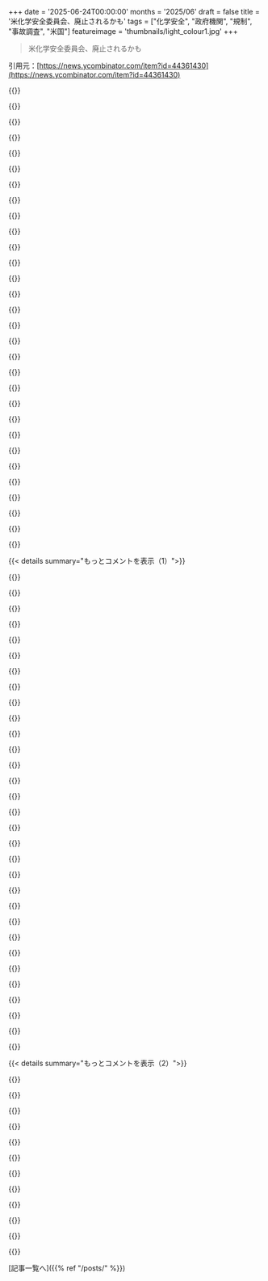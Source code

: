 +++
date = '2025-06-24T00:00:00'
months = '2025/06'
draft = false
title = '米化学安全委員会、廃止されるかも'
tags = ["化学安全", "政府機関", "規制", "事故調査", "米国"]
featureimage = 'thumbnails/light_colour1.jpg'
+++

> 米化学安全委員会、廃止されるかも

引用元：[https://news.ycombinator.com/item?id=44361430](https://news.ycombinator.com/item?id=44361430)




{{<matomeQuote body="今の政権はまるで昔の1950年代みたい。企業がまた人より利益を優先できるようになるんだ。川や森に何でも捨てて、空き地にポイ捨てして、マスクもいらないってさ。みんな癌になって、何か吹っ飛ばして、酸で火傷でもすればいい。スーパーファンドサイト？最近いつあったっけ。もっともっと必要だ！昔みたいに子供が鉛塗料食べて、ドライブ中に化学工場や製紙工場からの臭いが車に入ってきても文句言わないようにしようぜ！って皮肉な話。" userName="drjolly" createdAt="2025/06/24 01:15:10" color="#45d325">}}




{{<matomeQuote body="前に別の場所で書いたけど、CSBは強制力のある機関じゃないんだ。責任を決めたり、罰金科したり、起訴したり、規制を作ったりしないんだよ。" userName="nerdsniper" createdAt="2025/06/24 01:37:13" color="">}}




{{<matomeQuote body="CSBの調査は、事故があったときに企業が自分たちの責任を逃れるために出すPRに対抗する、客観的な真実の情報源なんだ。CSBがなくなると、企業は”自己規制”とか言ってデタラメな情報を垂れ流し放題になるよ。" userName="rectang" createdAt="2025/06/24 01:47:44" color="">}}




{{<matomeQuote body="＞客観的な真実の情報源<br>それは客観的じゃなくて、ただ企業と違う考え方や目的を持った「別の情報源」だよ。" userName="monkeyelite" createdAt="2025/06/24 02:02:11" color="">}}




{{<matomeQuote body="細かいニュアンスを付け加えるのが必ずしも良いわけじゃないんだ。この場合のニュアンスは議論を前に進めないし、水を差すだけだよ。”客観的な真実”なんて存在しないって言えるけど、ここでは企業みたいに明らかに偏ってる情報源と違って、偏りのない情報源って意味で使ってるんだ。CSBを”代替的な情報源”って言うと、企業の出した情報も同じレベルに見えちゃうだろ。無駄なニュアンス付けはするなよ。" userName="kurikuri" createdAt="2025/06/24 02:25:29" color="#ff5c5c">}}




{{<matomeQuote body="＞明らかに偏りのない情報源<br>俺は偏りのない情報源なんて信じないね。複数の視点があってこそ真実が見えてくるんだ。＞企業も別の情報源だと（おそらく意図せず）主張している<br>そうだよ。企業が偏ってて政府は偏ってないなんて二項対立は信じない。＞無駄なニュアンス付けはするな<br>”客観的な真実”なんて言葉は、まるで”絶対に良い”って言うみたいだ。このスレッドの議論レベルは、科学＝良い、科学の名前がついた機関＝良い、機関への批判＝悪い、って単純すぎ。CSBのコストやメリットは何？他の機関との重複があるのか、どの程度なのか知りたいね。" userName="monkeyelite" createdAt="2025/06/24 02:29:23" color="#785bff">}}




{{<matomeQuote body="まあ技術的にはそうだけど、企業が自分勝手に出すPRがどれだけ悪意のあるデタラメで、現実と違うかを軽視してるね。企業なんて金儲けの塊で、自分たちの利益に都合の悪いことは何があっても認めないんだから。" userName="rectang" createdAt="2025/06/24 02:09:24" color="">}}




{{<matomeQuote body="＞1950年代の考え方<br>結果は似てるかもしれないけど、当時の考え方とか言い方は今と違うと思う。昔はどんなひどい決定も建前で飾ってたけど、今はもうそういう立派な目的があるっていうrhetoricすら使わないんだ。" userName="heavyset_go" createdAt="2025/06/24 01:48:57" color="">}}




{{<matomeQuote body="アメリカは中国がmanufacturingでどうやってトップに立ったか見てて、またmanufacturing大国に戻りたいんだろ。その時代を生きた人で、後悔してないって人はたくさんいるよ。" userName="userbinator" createdAt="2025/06/24 01:30:40" color="">}}




{{<matomeQuote body="＞自分たちの狭い利益に断固として抵抗する<br>自分の利益に意図的に反する行動をとるグループなんて、俺は知らないな。" userName="monkeyelite" createdAt="2025/06/24 02:23:55" color="">}}




{{<matomeQuote body="客観性を否定するのは危険だね。真実がなくなって、意見が全部同じ価値になっちゃうリスクがあるよ。独立メディアを否定するクレムリンのプロパガンダみたいだね。どんなものもプロパガンダだって言われたら、州のテレビだけ見てればいいかってなっちゃう。客観性を否定するのは同じ方向に行ってるみたいだよ。" userName="ordu" createdAt="2025/06/24 02:40:35" color="">}}




{{<matomeQuote body="私たちはポスト真実の世界に生きてる、特にUSはポスト真実の国だね。<br>https://en.wikipedia.org/wiki/Post-truth_politics<br>https://www.cambridge.org/core/books/informed-societies/post...<br>https://www.math.columbia.edu/~woit/wordpress/?p=14214" userName="esseph" createdAt="2025/06/24 02:48:48" color="">}}




{{<matomeQuote body="＞ ええ、公平な情報源は信じません。複数の視点が真実の一面を明らかにすると思ってます。<br>それはただの形而上学だよ。僕も好きだけど、実際的じゃないね。考え方を訓練するにはいいけど、具体的な話には役立たない。CSBのYouTubeチャンネルに偏った報告例を見つけられる？ もしなきゃ、形而上学が無駄だってことだ。全部偏ってるって言うだけで、偏りを示せないなら空虚な言葉だよ。" userName="ordu" createdAt="2025/06/24 02:48:03" color="">}}




{{<matomeQuote body="それは親コメントの意見と必ずしも矛盾しないと思うよ。CSBは化学事故の調査をしてるみたいで、NTSBが航空事故を調べるのに似てるね。NTSBはすごい組織で、空の安全に不可欠な仕事をしてきたと思うんだ（’航空規制は血で書かれている’って言うし）。だからCSBをなくすなんて、とてつもなく馬鹿げてるし、企業が化学安全に不注意になる可能性があるよ。" userName="hn_throwaway_99" createdAt="2025/06/24 01:51:40" color="#785bff">}}




{{<matomeQuote body="ああ、それは全部、今の情報環境をうまくやれないバカな人たちのことか、他人の情報処理能力の低さにつけこむ人たちの話だね。だからって、賢い人たちが真実とか虚偽の概念を捨てるべきじゃないよ。" userName="ordu" createdAt="2025/06/24 03:16:02" color="">}}




{{<matomeQuote body="＞ それはただの形而上学だ<br>いや、それは組織やメディアの基本的な理解だよ。<br>＞ CSBのYouTubeチャンネルに偏った報告例を見つけられる？<br>ええ？ 君は見つけられないの？ このスレッドの一番上の動画“safety pays off”は、彼らの成功だけを強調して失敗やコストには触れてない。そう、あの動画は彼らの組織を一番よく見せるように作られてるんだ。" userName="monkeyelite" createdAt="2025/06/24 05:09:29" color="#ff33a1">}}




{{<matomeQuote body="原則は利益率が下がってること、競争国が台頭してること、そしてヘゲモニーを維持するためにGDP成長率を大きく上げることを期待して民間部門を解放したいんだ。これはうまくいかないだろうね。彼らはクソ馬鹿だし、これから人々の健康や土地・水の生産性を損なうだろう。でも、そこには論理があるんだ。" userName="tehjoker" createdAt="2025/06/24 02:11:25" color="#45d325">}}




{{<matomeQuote body="利他主義はすごく現実的で、それに基づいた行動の例もたくさんあるよ。それに、利他主義は文化的にそう信じ込まされてるから人がすることだけじゃない。多くの種で利他的行動が見られるし、複雑な概念をおとぎ話みたいに次世代に伝えられない種でもだよ。経済学はエージェントを完全な利己的合理主義者としてモデル化する傾向があるけど、それが社会が完全に利己的な企業を許容する理由の一つかもしれないね。他のコメントで全てが偏ってるって主張してたよね？ 経済学が君を利己主義に偏らせたとは思わない？" userName="ordu" createdAt="2025/06/24 02:56:33" color="#ff5733">}}




{{<matomeQuote body="＞ 経済学が君を利己主義に偏らせたとは思わない？<br>ええ、そう思う。経済学者や評論家は、目に見えない報酬やインセンティブを認識しないことが多いね。<br>＞ 利他主義はすごく現実的で、それに基づいた行動の例もたくさんあるよ。<br>2次的な推論をしてごらん。誰も誰かのために何もしたことがないなんて言ってないよ。組織は一般的に、自分の利益にならない行動や情報は支持しない、って言ったんだ。" userName="monkeyelite" createdAt="2025/06/24 05:04:15" color="#785bff">}}




{{<matomeQuote body="正直、今まで彼らのことは聞いたことなかったな。業界はMSDS（物質安全データシート）で動いてるけど、これは民間で作られてるんだ。だけど、少なくとも化学物質の危険性はすごく標準化されてる。硝酸アンモニウムの性質とかは、どこから来てもあまり変わらない。誰も自分のMSDSを作る必要はないんだ。安全はOSHAによって運用上規制されてて、MSDSなどに基づいてる。CSBがどこにフィットするのかはあまり明確じゃないね。化学には驚くほど新しいことはないし、OSHAは積極的だよ。安全プロトコルはすごくストレートで厳格だし、化学災害に新しいことはあまりない。化学災害はほとんどいつも、他の規制組織がカバーしてる単純な理由で起こるんだ。" userName="jandrewrogers" createdAt="2025/06/24 03:51:16" color="#785bff">}}




{{<matomeQuote body="これって1950年代の考え方って言うけど、ホントは1970年代のFriedman doctrine（株主第一）からきてるんだよね。1950年代の企業は消費者や従業員、地域社会にも責任があるって考えてたんだよ。Harvard Business Reviewとか判例でもそう。この歴史を知らないから、今の社会問題の解決策が見えにくくなってるんだ。株主優先じゃなかった時代の方が経済成長も良かったんだぜ。<br>https://en.wikipedia.org/wiki/Friedman_doctrine<br>https://www2.law.temple.edu/10q/purpose-corporation-brief-hi...<br>https://beatricecherrier.wordpress.com/2025/06/18/beyond-pro...<br>https://en.wikipedia.org/wiki/The_Rise_and_Fall_of_American_..." userName="throw0101c" createdAt="2025/06/24 12:59:09" color="#785bff">}}




{{<matomeQuote body="その事実で何を知ってもらいたいわけ？ CSBの勧告って政策になるの？ 実施されるの？ 実施されたら安全は増すの？" userName="smadge" createdAt="2025/06/24 01:45:01" color="">}}




{{<matomeQuote body="動画はCSBの成功だけを見せてて失敗やコストを隠してる、あれはCSBをよく見せるためのバイアスだ、って言うけど、うん、それは合ってる、バイアスだよ。でも、そのバイアスはCSBの調査や勧告の客観性とは関係ないよ。あんたが文句言ってた客観性とは別の話だ。" userName="ordu" createdAt="2025/06/24 13:47:18" color="">}}




{{<matomeQuote body="人間って真実と嘘を見分ける能力はないんだ。昔はマスコミとか権威に頼ってたけど、今はネットやLLMで嘘だらけ。みんな溺れてるみたい。だから判断を避けて、政党みたいな「権威」に頼る。これが「ポスト真実世界」ってやつ？でも、自分で努力すれば真実を見つけられるし、全てを知ってる必要もない。分からないことは決めつけないのがいい。私は真実があるって信じてるし、努力すればたどり着けるって知ってるから、学習性無力感はないよ。だから君の皮肉は的外れだね。URL見てみて。<br>https://en.wikipedia.org/wiki/Learned_helplessness" userName="ordu" createdAt="2025/06/24 20:05:37" color="">}}




{{<matomeQuote body="他の機関との重複だって？じゃあ一つの機関だけが同じことについて話せばいいとでも？「複数の視点が真実の一面を明らかにする」っていう君の原則と真逆じゃないか。実際、政府機関は重複する分野で意見が対立することもあるし、それを議論して解決してから勧告とか行動を決めるんだよ。" userName="nsriv" createdAt="2025/06/24 04:23:39" color="#ff33a1">}}




{{<matomeQuote body="君は真実を確認するのに複数の情報源を信じるんでしょ。だったら、なんでその情報源の一つであるCSBに反対するんだよ？なんで（事実上）利益のために人を騙す明確な動機がある企業っていう、たった一つの情報源だけを信頼すべきだって言ってることになるんだ？" userName="fireflash38" createdAt="2025/06/24 11:24:41" color="#785bff">}}




{{<matomeQuote body="＞そう、私は偏りのない情報源は信じてない。複数の視点が真実の一側面を明らかにすると信じてるんだ。<br>君は先行する考え（プライア）を信じる？それともそれぞれの視点を額面通りに評価するの？<br>＞その通り。そして、偏りのある企業対偏りのない政府っていう君の二分法は買わないね。<br>それはここでの二分法じゃない。<br>これは偏りのある企業のために行動する、偏りのある政府の話だ。<br>＞“客観的な真実”って言葉がさっき出てきたけど、まるで“絶対的な善”って言うのと同じだな。<br>このスレッドの議論レベルは、科学＝良い、名前に科学が入ってる機関＝科学、機関への批判＝悪いって感じ。<br>君個人の議論への貢献は“両論併記”だけだ。<br>＞この組織にはどんなコストとメリットがあるの？<br>いくつかのサブスレッドでは、他の機関の責任範囲と重複する可能性があるって言われてたね。<br>それがどの程度本当か知るのは面白いだろうね。<br>悪名高い悪意のある人物たちに、意図的に善意の解釈を与えてるみたいだね。<br>これは良くても信じられないほどナイーブか、最悪の場合、偏りのあるシリオニングだよ。" userName="intermerda" createdAt="2025/06/24 03:00:00" color="">}}




{{<matomeQuote body="彼らのYouTubeにある信じられないような安全調査ビデオをぜひ見てみるべきだよ。<br>彼らがどれだけ組織化されてて効率的なのかは分からないけど、この役割は明らかに誰かが担う必要がある。<br>そして納税者として、彼らが教育的で分かりやすい方法でやってくれてることに感謝してるよ。" userName="vpribish" createdAt="2025/06/24 00:56:15" color="#ff5c5c">}}




{{<matomeQuote body="＞彼らがどれだけ組織化されてて効率的なのかは分からない<br>彼らは従業員50人で年間予算1440万ドルだよ。<br>ここでのコストパフォーマンスはすごくいいんだ。" userName="Hawxy" createdAt="2025/06/24 01:33:56" color="#38d3d3">}}




{{<matomeQuote body="そんな取るに足らない金額なのに、これは反技術・反科学的な考えが働いてるに違いないね。<br>この政権は何をしようとしてるんだ？<br>アメリカを第三世界や暗黒時代に戻そうとしてるのか？<br>狂気だよ。" userName="hilbert42" createdAt="2025/06/24 09:21:07" color="#ff33a1">}}




{{< details summary="もっとコメントを表示（1）">}}

{{<matomeQuote body="まあ、そうだね、だいたい。<br>権威主義的な国家によく見られるパターンだ。<br>実際の事実はしばしば権威と対立するから、実際の事実を排除しなきゃならないんだ。<br>これは見方によってはむしろ良い兆候だね。<br>だって、事実って国を運営する上で重要だってことが分かってるから、そういう国は比較的早く崩壊する傾向があるんだ。<br>ソ連の偽装された食料供給を見てみろよ。<br>比較的早くって言っても、10年かかることもあるけどね。" userName="immibis" createdAt="2025/06/24 09:46:14" color="">}}




{{<matomeQuote body="“権威主義国家は早く崩壊する”って言うけど、中国は例外だよ。<br>ソ連で成功した後に西側諸国が頼りにしてたのは、中国もそうなるだろうってことだったんだ。<br>でも、彼らが思ってたようには全くならなかったね。" userName="FirmwareBurner" createdAt="2025/06/24 09:48:03" color="">}}




{{<matomeQuote body="じゃあ、何がアメリカ国民に、嘘つきで声の大きい詐欺師じゃなくて、工学の学位を持った賢い人たちを権力に選ばせないようにしてるんだ？<br>たぶん、現代のアメリカの主流文化が、システムをゲームして他人をだまして一攫千金した“ずる賢い”詐欺師を崇拝してるからだよ。<br>正直な方法で時間をかけて一生懸命働いて豊かになったオタクとは対照的にね。<br>民主主義社会はそれにふさわしいリーダーを得るんだ。<br>国民自身を映す鏡だからね。" userName="FirmwareBurner" createdAt="2025/06/24 10:47:34" color="">}}




{{<matomeQuote body="＞じゃあ、何がアメリカ国民に、嘘つきで声の大きい詐欺師じゃなくて、工学の学位を持った賢い人たちを権力に選ばせないようにしてるんだ？<br>人々が投票すること自体が問題なんだ。<br>選挙に出るのはリスキーな事業だよ。<br>実際に選挙に出るために仕事を休まなきゃいけないし、当選しない可能性も高い。<br>さらに、議席を失ったりしたら失業するんだ。<br>何年も現場を離れていた人を誰が雇うんだ？<br>弁護士はおそらく簡単に出入りできる分野だろうから、だから政治家になる弁護士が多いんだ。<br>その分野の実践はあまり早く変わらないから、いつでも事務所に戻れる。<br>同様に、“ビジネスマン”なら、自分で自分のビジネスから休みを取れる（誰か他の人に経営やCEOを任せる）んだ。<br>ボスだからね。<br>一方、工学や技術分野では、基本的にそのキャリアを終わらせる必要がある。<br>あるいは、日々の参加をやめて、より一般的な“マネジメント”の役割に移るかだ。<br>そうすれば、どれだけ票が入るかによって政治に出入りする必要がある場合に、会社間を簡単に移動できる。<br>一方、中国共産党では、（私の理解では）基本的に“マネジメントトラック”に入り、党内の様々な職に任命されるんだ。<br>党の指導チェーンを上がっていくにつれて、キャリアを“辞める”ことは決してない。" userName="throw0101c" createdAt="2025/06/24 12:45:57" color="">}}




{{<matomeQuote body="金を節約するために危ない近道してるって、彼らを非難するような団体に、なんで資金を出したいと思う？って話だよな。" userName="Rebelgecko" createdAt="2025/06/24 01:52:05" color="#ff5733">}}




{{<matomeQuote body="＞弁護士が政治家に簡単になれるのは米国だけ。他の国ではそんなことない。<br>どうも汚職があって、弁護士と政治家がベタベタして、お互い助け合ってるように見えるんだよな。そうじゃなきゃ、なんで米国だけ他の国よりずっと政治家に弁護士が多いんだ？<br>普通の人は弁護士嫌いだし、好きで投票するわけじゃないけど、政党が出してくる候補がほとんど弁護士なら選択肢がない。他の国みたいに選択肢があれば、弁護士はそんなに選ばれないんだろ。" userName="Jensson" createdAt="2025/06/24 12:51:23" color="">}}




{{<matomeQuote body="米国市民として、ウチの政府システムって正直言ってあんまり民主的じゃないと思うんだよね。有権者が政策に影響しすぎるのを防ぐためのツマミがいっぱいありすぎる。<br>選挙人団のせいで、国民投票で負けた奴が大統領になったこともあるし、上院は全然代表してない。ワイオミング（人口58.7万人）とカリフォルニア（人口3943.1万人）が同じ票数とかおかしいだろ。<br>下院はゲリマンダーでめちゃくちゃだし、二大政党制は候補者や政策をすごくコントロールしてるし、献金制度のせいで両党とも献金者に媚びてる。" userName="techdmn" createdAt="2025/06/24 12:20:40" color="">}}




{{<matomeQuote body="それってFDAのやり方と同じじゃん。じゃあ、FDAも閉鎖すべきなの？" userName="almosthere" createdAt="2025/06/24 02:12:58" color="">}}




{{<matomeQuote body="＞米国の政府システムはアバウトな民主主義だって？<br>これ見てみろよ。<br>https://en.wikipedia.org/wiki/The_Economist_Democracy_Index" userName="throw0101c" createdAt="2025/06/24 13:13:33" color="#785bff">}}




{{<matomeQuote body="＞弁護士が政治家に簡単になれるのは米国だけ、他の国ではそうじゃないって意見について。<br>ちょっと違うデータもあるよ。<br>「何を勉強すべきか、って質問にはハッキリした答えがある。議員のほぼ3分の1が学部か大学院で法律の学位を持ってる。非科学系の科目、例えばビジネス、人文科学、政治学なんかも目立つけど、医学や健康科学の資格を持ってる議員はたったの5%（委員長のウルズラ・フォン・デア・ライエンは数少ない例外で、医師の訓練を受けて公共衛生の修士号を持ってる）。」<br>https://www.politico.eu/article/what-to-study-to-join-the-eu...<br>これ、世界の他の地域や国、文化でどう違うか、グローバルな調査があると面白いね。" userName="throw0101c" createdAt="2025/06/24 13:09:29" color="#38d3d3">}}




{{<matomeQuote body="正直な質問なんだけど、「The Economist Group」が出してる民主主義指数なんて信じていいわけ？ あの会社、アニェッリ家とかロスチャイルドとかキャドバリーとかシュローダーとか、労働組合潰しとか、反労働、反民主的なことしてきた連中がオーナーなんだぜ？" userName="FirmwareBurner" createdAt="2025/06/24 13:37:47" color="">}}




{{<matomeQuote body="＞委員長のウルズラ・フォン・デア・ライエンは数少ない例外で、医師の訓練を受けて公共衛生の修士号を持ってる。<br>あれを例に出すとか最悪だよ。ウルズラはEUの有力政治家の家系で、子供の頃から高い地位に就くように育てられたんだから。あの人が何を勉強したかなんて関係ない。EU版CCPのロイヤルファミリーみたいなもんだろ。あの女は生まれてこのかた一日もまともに働いたことない。ずーっとキャリア政治家で、ロビイストと活動家の手先やってるだけだろ。" userName="FirmwareBurner" createdAt="2025/06/24 13:16:59" color="">}}




{{<matomeQuote body="彼ら自身が出した広告動画もあるよ。<br>https://youtu.be/2z7h5BOZ2Hk?si=n539-vOz-NhtDncT<br>結構いい価値を提供してると思う。" userName="andrewflnr" createdAt="2025/06/24 01:48:50" color="#ff5c5c">}}




{{<matomeQuote body="＞民主主義社会はその国民を映す鏡だから、リーダーも当然って？<br>資本主義に汚染されてるのを民主主義が悪いみたいに言うなよ。米国みたいに資本主義にひどく侵されてない民主主義の例なんてたくさんあるだろ。" userName="diggan" createdAt="2025/06/24 11:25:16" color="">}}




{{<matomeQuote body="今まさにFDAを閉めようとしてるみたいだよ？だから記事の話もそうなんじゃない？" userName="immibis" createdAt="2025/06/24 09:47:20" color="">}}




{{<matomeQuote body="信頼する必要はないし、そうすべきじゃない—さらなる証拠なしにはね。それでも、あのグループは努力したし、かなりの作業を費やして準備したみたいだよ—分析が毎年行われてて、時間の経過による傾向を示してる、とかね。数字がこうして表に出てるから、他の研究者によって検証できるんだ。この分析は今まで見たことなかったけど、すごく面白かったよ（figuresを研究するのにすごく時間を費やしたんだ）。" userName="hilbert42" createdAt="2025/06/24 17:06:00" color="">}}




{{<matomeQuote body="CSBから直接の情報だよ：<br>”大統領予算案ではCSBの2026年度予算を0ドルにすることを提案してる。CSBは2025年度中に閉鎖を開始する見込みだって。<br>閉鎖にかかる費用をカバーするために、CSBの緊急資金844,145ドルが充てられるらしい。正確な閉鎖費用はOMBと議会との協議で決まるってさ。”<br>情報源：https://www.csb.gov/assets/1/6/csb_cj_2026.pdf" userName="q3k" createdAt="2025/06/24 00:46:15" color="#ff5c5c">}}




{{<matomeQuote body="”大統領予算案ではCSBの2026年度予算を0ドルにすることを提案してる”<br>これって、CFPB（消費者金融保護局）でも同じ手をやろうとして、議会の専門官に止められたらしいよ。<br>https://themortgagepoint.com/2025/06/23/senate-parliamentari..." userName="andrekandre" createdAt="2025/06/24 01:15:51" color="#ff5733">}}




{{<matomeQuote body="EPAとかOSHAがもう同じ仕事をしてるって主張があるけど、それって本当にそうなの？" userName="hecanjog" createdAt="2025/06/24 00:58:34" color="">}}




{{<matomeQuote body="実際には全然違う役割だよ。<br>CSBは基本的に、大規模な化学事故についてNTSBの航空事故調査みたいなことをしてるんだ。<br>決定的に違うのは、EPAやOSHAみたいに罰金を科したり事前に動いたりしないってこと。<br>中立的な調査機関なんだ。" userName="Retric" createdAt="2025/06/24 01:18:29" color="#785bff">}}




{{<matomeQuote body="違うよ。<br>”CSBは産業化学事故を調査する—非難するためじゃなくて、なぜそれが起こったのか、どうすれば防げるのかを見つけ出すためにね。こういう根本原因分析に純粋に焦点を当てて、安全改善だけを目的とした連邦機関は他にはないんだ。<br>OSHAやEPAはルールを執行するけど、CSBみたいな深い、システムベースの調査を専門にはしてないんだよ。”" userName="photochemsyn" createdAt="2025/06/24 01:19:09" color="#45d325">}}




{{<matomeQuote body="https://en.wikipedia.org/wiki/U.S._Chemical_Safety_Board<br>”上院の立法履歴によると：”新しい化学安全委員会の主要な役割は、事故を調査して、その出来事につながった状況や環境を特定し、原因を見つけ出して、同様の出来事が防止できるようにすることである。”議会はCSBに独自の法的使命を与え、他のいかなる機関や行政府の役人も委員会の活動を指示できないと法律で定めている。”" userName="ZYbCRq22HbJ2y7" createdAt="2025/06/24 01:17:04" color="#ff5733">}}




{{<matomeQuote body="CSBのYouTubeチャンネルは、マジで興味深いし、恐ろしいし、時々退屈でもあるよ：https://youtube.com/@uscsb" userName="z991" createdAt="2025/06/24 00:22:58" color="">}}




{{<matomeQuote body="絶対見るべき！技術者じゃなくてもね。最高品質のプロダクションで、綺麗なくらいだよ。<br>政府の多くの部分が無駄だと思うけど、CSBは信じられないくらい素晴らしい仕事をしてる。<br>最も賢い化学エンジニアたちがキャリアの後半でここで働いたりするんだ。<br>知識を持ってる人たちの平均年齢が高いから、閉鎖したら簡単に再開できる機関じゃないよ。<br>若いエンジニアは良い調査員にはなれない—誰も知らない場所に行って、すべての手がかりを正しく組み合わせるには、業界に対する超鋭い感覚が必要なんだ。<br>CSBは非常に中立的だけど、信じられないほど詳細な報告書を作成する。<br>CSBは執行機関じゃないってことに注意してね—過失を認めたり、罰金を科したり、告発したり、規制を書いたりしないんだ。<br>彼らがやるのは、主要な産業災害がなぜ起こったのかを解明し、他の企業にそれを伝えて、望むなら二度と同じことが起こらないようにするノウハウを提供することだけなんだ。<br>CSBの報告書は、非常に多くの企業や工場の運営にとって計り知れない価値があるんだ。<br>1年前に投稿された350万回再生の動画の上位コメントの一部を引用するね：<br>”政府機関が俺のお気に入りのYouTube動画を作ってるなんて信じられないよ。もう何年も見てる。”<br>”ついに税金の良い使い道を見つけた。”<br>”私は石油化学業界で働いてて、ブタジエンにかなり似た重合可能な物質を扱ってるから、調査結果は身に染みるよ。明日、工場管理職の同僚みんなとこの動画を共有するつもり、きっと感謝すると思う。”<br>”素晴らしいサービスだ、ありがとう。ユコンの銅山で働いてた時、安全説明を担当するたびにいつもあなたの動画を再生してたんだけど、いつだって大好評だったよ。あなたの動画は命を救ってる。”<br>”USCSBは私が通知をオンにしてる唯一の米国政府機関だよ。皆さん、この25年間素晴らしい仕事をしてきたね。”<br>”CSBの25周年おめでとう！25年間もの安全教育と調査における卓越性、すごいよ。CSBが制作した素晴らしい動画のおかげで、産業プロセスや業界で採用されている（時々成功しないけど）安全対策について本当に多くを学んだよ。CSB、あなたの hard work に感謝します！”<br>”ここは間違いなくYouTubeで最もポジティブなコメント欄だよ。私を含め、皆がこのチャンネルを愛してるみたいだね。本当にたくさん学んだよ。”<br>”CSB、あなたの全ての活動に感謝します。生産施設のエンジニアとして、そして新しい supervisors として、私は危険を operator に教えるために常にあなたの動画を使ってるよ。あなたの仕事のおかげで、至る所で命を改善し、救っているんだ。どうか、これからも続けてください。”<br>”USCSBが提供するこれらの産業災害への分析と insight が大好きだよ。これらのミニドキュメンタリーを依頼し続けられるように、資金が十分に確保されることを願ってる。”" userName="nerdsniper" createdAt="2025/06/24 00:59:12" color="#ff5c5c">}}




{{<matomeQuote body="政府にはめちゃくちゃ無駄が多いと思うけど、CSBはすごい仕事をしてるよ。政府の支出やプログラムには、逆Gell-Mann Amnesiaみたいなことが起きてる気がするね。その分野に近い人は、自分の専門分野の政府支出は必要だと思うし、君が言うように“すごい”とさえ感じる。でも、専門じゃない分野の支出となると、急に“無駄”だって思うんだ。" userName="supplied_demand" createdAt="2025/06/24 01:26:37" color="">}}




{{<matomeQuote body="つうか、俺も今公立大学で働いてて、自分が直接関わってるプロジェクトでも無駄がマジで目につくわ。" userName="nerdsniper" createdAt="2025/06/24 01:40:34" color="">}}




{{<matomeQuote body="これって“政府の問題”って言われがちだけど、民間企業だってこういう問題から逃れられないよ。大きすぎて直接の責任追及が難しくて、個人的に関係ないお金を使ってる組織だと、自然とこうなっちゃうみたいなもんだね。" userName="pstuart" createdAt="2025/06/24 01:55:17" color="">}}




{{<matomeQuote body="規制されてない自由市場が、結局自己調整しないってリアルな証拠に、もうすぐ向き合わなきゃいけなくなると思う。上限がない制御システム（株主価値や利益最大化とか）は、フィードバックループと振動を起こしやすいんだ。振動してるシステムは、上昇局面だけ（20世紀みたいに）見て全体を判断できない。もっと抽象的に言うと、需要と供給の力だけじゃ、大規模な人口や長期にわたって社会を調整できる証拠はない。Adam Smithの“Invisible Hand”って言葉だって、Wealth of Nationsの500ページくらいに1回しか出てこないし、市場全体じゃなくて国内の供給者の保護主義のことを指してるんだよ。法律と規制は自由市場システムの一部。ルールがゼロに近づくと、競争は戦争に近づく。" userName="hliyan" createdAt="2025/06/24 02:56:20" color="#785bff">}}




{{<matomeQuote body="法と規制が自由市場システムの一部だってことは、EPAができるきっかけになった1952年のCuyahoga River火災よりずっと前から分かってたはずだよ。まあ正直、文字通り燃える川なんて誰も求めてなかったけどね。" userName="ourmandave" createdAt="2025/06/24 11:20:50" color="">}}




{{<matomeQuote body="これって実際、大昔から分かってたはずだよ。Propertyとかcontractとか、全部法的な仕組みだしね。“自由な市場”（もしくは“自由”の近似値でも）の話を法とか規制なしでするのは全く意味不明だよ。" userName="CogitoCogito" createdAt="2025/06/24 12:11:05" color="">}}

{{</details>}}




{{< details summary="もっとコメントを表示（2）">}}

{{<matomeQuote body="これに関しては、もう規制が必要だってリアルな証拠があるんだよ。だから規制はゆっくり（そして血を流しながら）導入されてきたんだし。これってワクチンと同じtragedy of the commonsだね。ワクチンが効くから、なぜ必要だったか忘れて、“まあ…やめてみたら？”って考えるんだ。" userName="const_cast" createdAt="2025/06/26 01:28:48" color="#ff33a1">}}




{{<matomeQuote body="USCSBの動画も報告書も大好きだし、いくつかの事故では、彼らの動画で知ったリスク意識のおかげで自分や他人を守れたよ（例えば、数ミクロンのタングステン粉末が高温だとかなり発火しやすいって最近分かったこととかね）。彼らの報告書も好きなんだけど、動画より知られてないね。でも、他の人が言うほどコスト効率がいいかはあんまり納得できないんだ。年間1440万ドルって他の連邦プログラムの途方もない無駄に比べたら大したことないけど、27年間で180件しか調査してない（年間6件）となると多く聞こえる。2022年も6件だし、単に立ち上がりが遅かったわけじゃないみたいだね。だから、1件あたり100万ドル以上ってことで、あんまり効率的じゃない気がする。それに、規模が小さいから、業界が直接資金を出しても全然おかしくないレベルだと思う。とはいえ、OSHAの予算は年間7億ドルくらいだし… CSBの資金はそのOSHAから出た方がいいな。もし税金で産業をサポートするなら、規制帝国より調査と教育にもっとお金を使ってほしいね。" userName="nullc" createdAt="2025/06/24 09:21:59" color="#785bff">}}




{{<matomeQuote body="誰かこのヤバい撤回リストを作っててほしいな。次の民主党政権（もしあればね）が、それを元に戻さなかった責任を問われるように。<br>たとえ元に戻しても、こういう進歩の妨害が普通になっちゃうのが心配だよ。政権が変わるたびに前のやったことを全部ぶち壊して、過激派を喜ばせるためにさらにひどくなる。<br>大統領令である程度はいつもあったことだけど（前の大統領が変な命令出して次の大統領が撤回して悪者に見えるようにするみたいな伝統）、今はもう核レベルだね（文字通りそうかも）" userName="nopelynopington" createdAt="2025/06/26 21:01:53" color="#ff33a1">}}




{{<matomeQuote body="おお、いいね。誰も来ないパレードの5000分の1くらいのために金を節約できるんだな。なんて財政責任だ。" userName="jmye" createdAt="2025/06/24 01:01:18" color="">}}




{{<matomeQuote body="これはひどいニュースだね。USCSBはすごい仕事をしてるのに。" userName="desperate" createdAt="2025/06/24 11:46:29" color="">}}




{{<matomeQuote body="アメリカで、ものすごく大事な公共機関への支出が、削減・廃止すべき無駄遣いに変わっちゃった話はすごく驚きだね。<br>なんで誰もこれらの機関がアメリカや世界に貢献してるって言わないんだ？<br>アメリカは、社会全体が物質主義になりすぎて、金以外何も見えなくなってる。<br>金じゃ測れないものもある。実際、公共の運営に関しては、金が一番役に立たないんだ。" userName="kumarvvr" createdAt="2025/06/24 01:15:24" color="#ff5733">}}




{{<matomeQuote body="何も驚かないね。アメリカ主導のソーシャルメディアがついに最大の成功を収めたんだ。巨大なスケールで武器化された無知を可能にしたんだよ。<br>アメリカだけじゃなく世界中だ。今の戦いは、批判的思考力のある奴と、意図的で暴力的な無知な奴らだ。<br>前者は減ってて、後者は血眼になってる。暴力的な無知な奴らを武装解除して無力化するのにすごく効率的になる必要がある。そうしないと、彼らはゆっくりと俺たちと人類を殺すだろう。" userName="okanat" createdAt="2025/06/24 01:46:30" color="">}}




{{<matomeQuote body="＞世界中で<br>インドでは違うね。ここでは大きい政府っていう考えはないよ。考え方は”投票したらこの政府はタダで俺に何をくれるんだ？”だ。<br>全く逆の端っこだね。" userName="kumarvvr" createdAt="2025/06/24 01:48:40" color="">}}




{{<matomeQuote body="俺はアメリカ人じゃなくて、アジアと西洋の汚職に似てるところがある国（トルコ、でも引っ越した）出身だよ。<br>＞”投票したらこのgovt.はタダで俺に何をくれるんだ？”<br>全く同じ考え方がトルコ版Trumpみたいなケースを引き起こしたんだ。Eastern Europeも似てる。<br>多くの人が、取るに足らない小さな利益とか短期的な儲けのためにTrumpに投票したんだ。<br>彼らにとって、social mediaは小さな利益を大きな話に膨らませる巨大な後押しになったんだよ。" userName="okanat" createdAt="2025/06/24 01:57:14" color="#ff33a1">}}




{{<matomeQuote body="インドでは、下の役人は国民から、上の役人は国から金を得てる。<br>USでは、役人は完全に国から金を得てる。だから汚職が少なく感じるんだ。<br>36 Trillion in debtだけど、争いはone million dollar budgetsについてだ。" userName="sremani" createdAt="2025/06/24 02:00:50" color="">}}




{{<matomeQuote body="は？彼らは大きい政府とか、それへの尊敬がこれをやったなんて言ってないよ。実際、彼らは強い政府を主張していて、暴力的な無知が価値ある公共システムを解体してるって言ってる。<br>皮肉を言ってるの？インドには暴力的な無知がないなんて、あの国のひどい富の不平等、社会カースト、性差別の不平等なんかと同じように言うなんて…" userName="Tadpole9181" createdAt="2025/06/24 02:02:33" color="#785bff">}}

{{</details>}}



[記事一覧へ]({{% ref "/posts/" %}})
